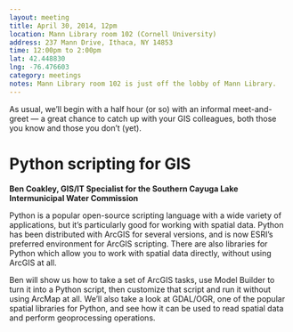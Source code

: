 ```yaml
---
layout: meeting
title: April 30, 2014, 12pm
location: Mann Library room 102 (Cornell University)
address: 237 Mann Drive, Ithaca, NY 14853
time: 12:00pm to 2:00pm
lat: 42.448830
lng: -76.476603
category: meetings
notes: Mann Library room 102 is just off the lobby of Mann Library.
---
```


As usual, we’ll begin with a half hour (or so) with an informal meet-and-greet — a great chance to catch up with your GIS colleagues, both those you know and those you don’t (yet).

# Python scripting for GIS

**Ben Coakley, GIS/IT Specialist for the Southern Cayuga Lake Intermunicipal Water Commission**

Python is a popular open-source scripting language with a wide variety of applications, but it’s particularly good for working with spatial data. Python has been distributed with ArcGIS for several versions, and is now ESRI’s preferred environment for ArcGIS scripting. There are also libraries for Python which allow you to work with spatial data directly, without using ArcGIS at all.

Ben will show us how to take a set of ArcGIS tasks, use Model Builder to turn it into a Python script, then customize that script and run it without using ArcMap at all. We’ll also take a look at GDAL/OGR, one of the popular spatial libraries for Python, and see how it can be used to read spatial data and perform geoprocessing operations.




